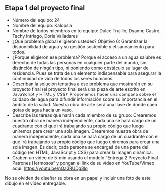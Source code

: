 ## Etapa 1 del proyecto final

- Número del equipo: 24
- Nombre del equipo: Kalopsia
- Nombre de todos miembros en tu equipo: Dulce Trujillo, Dyanne Castro, Tachy Intriago, Doris Valladares
- ¿Qué problema global eligieron ustedes? Objetivo 6: Garantizar la disponibilidad de agua y su gestión sostenible y el saneamiento para todos.
- ¿Porque eligieron ese problema? Porque el acceso a un agua salubre es derecho de todas las personas en cualquier parte del mundo, sin distinción de ningún tipo, ni poniendo como obstáculo su lugar de residencia. Pues se trata de un elemento indispensable para asegurar la continuidad de vida de todos los seres humanos.
- Describan la solución tentativa a ese problema que mostrarán en su proyecto final (el proyecto final será una pieza de arte escrito en JavaScript y HTML y CSS): Proponemos hacer una campaña sobre el cuidado del agua para difundir información sobre su importancia en el ámbito de la salud. Nuestra obra de arte será una llave de donde caen gotas de agua hacia un vaso. 
- Describe las tareas que harán cada miembro de su grupo: Crearemos nuestra obra de manera independiente, cada una se hará cargo de un cuadrante con el que irá trabajando su propio código que luego uniremos para crear una sola imagen. Crearemos nuestra obra de manera independiente, cada una se hará cargo de un cuadrante con el que irá trabajando su propio código que luego uniremos para crear una sola imagen. Es decir, cada persona se encargaá de una parte del código (en HTML, JavaScript y CSS) para crear la imagen dinámica.
- Graben un video de 5-min usando el modelo “Entrega 2 Proyecto Final Patrones Hermosos” y pongan el link de su vídeo en YouTube/Vimeo aquí: https://youtu.be/nQa3RUDg8lo

No se olviden de diseñar su obra en un papel y incluir una foto de este dibujo en el vídeo entregable.
